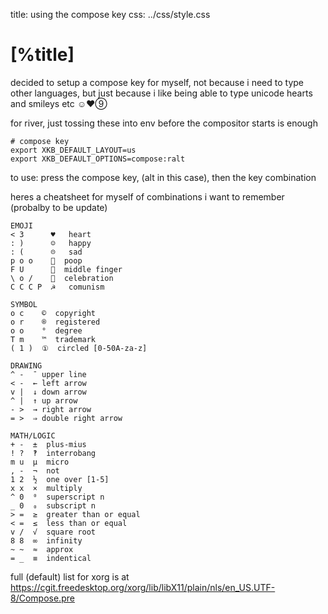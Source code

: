 title: using the compose key
css:   ../css/style.css

[%title]
========

decided to setup a compose key for myself, not because i need to type
other languages, but just because i like being able to type unicode
hearts and smileys etc ☺♥⑨

for river, just tossing these into env before the compositor starts is
enough

```
# compose key
export XKB_DEFAULT_LAYOUT=us
export XKB_DEFAULT_OPTIONS=compose:ralt
```

to use: press the compose key, (alt in this case), then the key combination

heres a cheatsheet for myself of combinations i want to remember
(probalby to be update)

```
EMOJI
< 3      ♥   heart
: )      ☺   happy
: (      ☹   sad
p o o    💩  poop
F U      🖕  middle finger
\ o /    🙌  celebration
C C C P  ☭   comunism

SYMBOL
o c    ©  copyright
o r    ®  registered
o o    °  degree
T m    ™  trademark
( 1 )  ①  circled [0-50A-za-z]

DRAWING
^ -  ¯ upper line
< -  ← left arrow
v |  ↓ down arrow
^ |  ↑ up arrow
- >  → right arrow
= >  ⇒ double right arrow

MATH/LOGIC
+ -  ±  plus-mius
! ?  ‽  interrobang
m u  µ  micro
, -  ¬  not
1 2  ½  one over [1-5]
x x  ×  multiply
^ 0  ⁰  superscript n
_ 0  ₀  subscript n
> =  ≥  greater than or equal
< =  ≤  less than or equal
v /  √  square root
8 8  ∞  infinity
~ ~  ≈  approx
= _  ≡  indentical
```

full (default) list for xorg is at https://cgit.freedesktop.org/xorg/lib/libX11/plain/nls/en_US.UTF-8/Compose.pre

